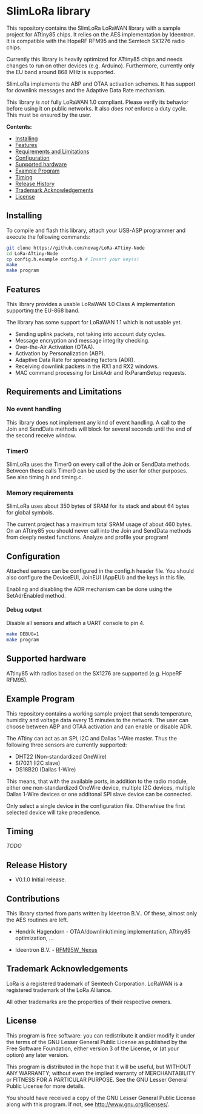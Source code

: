 # SlimLoRa library

This repository contains the SlimLoRa LoRaWAN library with a sample project for ATtiny85 chips. It relies on the AES implementation by Ideentron. It is compatible with the HopeRF RFM95 and the Semtech SX1276 radio chips.

Currently this library is heavily optimized for ATtiny85 chips and needs changes to run on other devices (e.g. Arduino). Furthermore, currently only the EU band around 868 MHz is supported.

SlimLoRa implements the ABP and OTAA activation schemes. It has support for downlink messages and the Adaptive Data Rate mechanism.

This library *is not* fully LoRaWAN 1.0 compliant. Please verify its behavior before using it on public networks.
It also *does not* enforce a duty cycle. This must be ensured by the user.

**Contents:**

- [Installing](#installing)
- [Features](#features)
- [Requirements and Limitations](#requirements-and-limitations)
- [Configuration](#configuration)
- [Supported hardware](#supported-hardware)
- [Example Program](#example-sketches)
- [Timing](#timing)
- [Release History](#release-history)
- [Trademark Acknowledgements](#trademark-acknowledgements)
- [License](#license)

## Installing

To compile and flash this library, attach your USB-ASP programmer and execute the following commands:

```bash
git clone https://github.com/novag/LoRa-ATtiny-Node
cd LoRa-ATtiny-Node
cp config.h.example config.h # Insert your key(s)
make
make program
```

## Features

This library provides a usable LoRaWAN 1.0 Class A implementation supporting the EU-868 band.

The library has some support for LoRaWAN 1.1 which is not usable yet.

- Sending uplink packets, not taking into account duty cycles.
- Message encryption and message integrity checking.
- Over-the-Air Activation (OTAA).
- Activation by Personalization (ABP).
- Adaptive Data Rate for spreading factors (ADR).
- Receiving downlink packets in the RX1 and RX2 windows.
- MAC command processing for LinkAdr and RxParamSetup requests.

## Requirements and Limitations

### No event handling
This library does not implement any kind of event handling. A call to the Join and SendData methods will block for several seconds until the end of the second receive window.

### Timer0
SlimLoRa uses the Timer0 on every call of the Join or SendData methods. Between these calls Timer0 can be used by the user for other purposes.
See also timing.h and timing.c.

### Memory requirements
SlimLoRa uses about 350 bytes of SRAM for its stack and about 64 bytes for global symbols.

The current project has a maximum total SRAM usage of about 460 bytes.
On an ATtiny85 you should never call into the Join and SendData methods from deeply nested functions. Analyze and profile your program!

## Configuration

Attached sensors can be configured in the config.h header file. You should also configure the DeviceEUI, JoinEUI (AppEUI) and the keys in this file.

Enabling and disabling the ADR mechanism can be done using the SetAdrEnabled method.

#### Debug output

Disable all sensors and attach a UART console to pin 4.

```bash
make DEBUG=1
make program
```

## Supported hardware

ATtiny85 with radios based on the SX1276 are supported (e.g. HopeRF RFM95).

## Example Program

This repository contains a working sample project that sends temperature, humidity and voltage data every 15 minutes to the network.
The user can choose between ABP and OTAA activation and can enable or disable ADR.

The ATtiny can act as an SPI, I2C and Dallas 1-Wire master. Thus the following three sensors are currently supported:
- DHT22 (Non-standardized OneWire)
- SI7021 (I2C slave)
- DS18B20 (Dallas 1-Wire)

This means, that with the available ports, in addition to the radio module, either one non-standardized OneWire device, multiple I2C devices, multiple Dallas 1-Wire devices or one additonal SPI slave device can be connected.

Only select a single device in the configuration file. Otherwhise the first selected device will take precedence.

## Timing

*TODO*

## Release History

- V0.1.0 Initial release.

## Contributions

This library started from parts written by Ideetron B.V.. Of these, almost only the AES routines are left.

- Hendrik Hagendorn - OTAA/downlink/timing implementation, ATtiny85 optimization, ...

- Ideentron B.V. - [RFM95W_Nexus](https://github.com/Ideetron/RFM95W_Nexus)

## Trademark Acknowledgements

LoRa is a registered trademark of Semtech Corporation. LoRaWAN is a registered trademark of the LoRa Alliance.

All other trademarks are the properties of their respective owners.

## License

This program is free software: you can redistribute it and/or modify
it under the terms of the GNU Lesser General Public License as published by
the Free Software Foundation, either version 3 of the License, or
(at your option) any later version.

This program is distributed in the hope that it will be useful,
but WITHOUT ANY WARRANTY; without even the implied warranty of
MERCHANTABILITY or FITNESS FOR A PARTICULAR PURPOSE.  See the
GNU Lesser General Public License for more details.

You should have received a copy of the GNU Lesser General Public License
along with this program.  If not, see [<http://www.gnu.org/licenses/>](http://www.gnu.org/licenses/).
